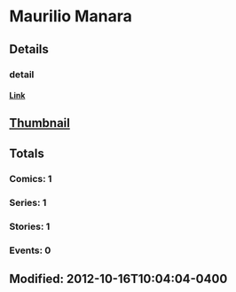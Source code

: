 # Maurilio  Manara 
## Details
### detail
#### [Link](http://marvel.com/comics/creators/11963/maurilio_manara?utm_campaign=apiRef&utm_source=225578a89fc76f3d20fbffda5d17a88d)
## [Thumbnail](http://i.annihil.us/u/prod/marvel/i/mg/b/40/image_not_available.jpg)
## Totals
### Comics: 1
### Series: 1
### Stories: 1
### Events: 0
## Modified: 2012-10-16T10:04:04-0400